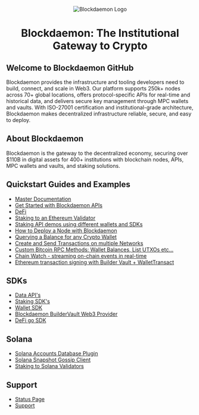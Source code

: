 <p align="center">
<img src="https://storage.googleapis.com/blockdaemon-app-static-images/marketing/PNG/github_banner.png" alt="Blockdaemon Logo">
</p>

<h1 align="center">Blockdaemon: The Institutional Gateway to Crypto</h1>

## Welcome to Blockdaemon GitHub

Blockdaemon provides the infrastructure and tooling developers need to build, connect, and scale in Web3. Our platform supports 250k+ nodes across 70+ global locations, offers protocol-specific APIs for real-time and historical data, and delivers secure key management through MPC wallets and vaults. With ISO-27001 certification and institutional-grade architecture, Blockdaemon makes decentralized infrastructure reliable, secure, and easy to deploy.

## About Blockdaemon

Blockdaemon is the gateway to the decentralized economy, securing over $110B in digital assets for 400+ institutions with blockchain nodes, APIs, MPC wallets and vaults, and staking solutions.

## Quickstart Guides and Examples

- [Master Documentation](https://docs.blockdaemon.com/)
- [Get Started with Blockdaemon APIs](https://docs.blockdaemon.com/docs/quick-start-blockdaemon-api-suite)
- [DeFi](https://github.com/Blockdaemon/defi-api-examples)
- [Staking to an Ethereum Validator](https://docs.blockdaemon.com/docs/staking-api-tutorial-ethereum)
- [Staking API demos using different wallets and SDKs](https://github.com/Blockdaemon/demo-stakingAPI)
- [How to Deploy a Node with Blockdaemon](https://docs.blockdaemon.com/docs/how-to-deploy-a-node)
- [Querying a Balance for any Crypto Wallet](https://docs.blockdaemon.com/reference/getlistofbalancesbyaddress)
- [Create and Send Transactions on multiple Networks](https://docs.blockdaemon.com/reference/introduction-txapi)
- [Custom Bitcoin RPC Methods: Wallet Balances, List UTXOs etc...](https://docs.blockdaemon.com/reference/supported-bitcoin-custom-methods)
- [Chain Watch - streaming on-chain events in real-time](https://github.com/Blockdaemon/demo-event-streaming)
- [Ethereum transaction signing with Builder Vault + WalletTransact](https://github.com/Blockdaemon/demo-buildervault-wallettransact)

## SDKs

- [Data API's](https://gitlab.com/Blockdaemon/ubiquity)
- [Staking SDK's](https://gitlab.com/Blockdaemon/open-source/staking-sdk)
- [Wallet SDK](https://gitlab.com/Blockdaemon/wallet-sdk)
- [Blockdaemon BuilderVault Web3 Provider](https://github.com/Blockdaemon/buildervault-web3-provider)
- [DeFi go SDK](https://github.com/Blockdaemon/defi-api-go-sdk)


## Solana

- [Solana Accounts Database Plugin](https://github.com/Blockdaemon/solana-accountsdb-plugin-kafka)
- [Solana Snapshot Gossip Client](https://github.com/Blockdaemon/agave-snapshot-gossip-client)
- [Staking to Solana Validators](https://docs.blockdaemon.com/docs/staking-api-tutorial)


## Support
- [Status Page](https://status.blockdaemon.com/)
- [Support](https://www.blockdaemon.com/support)
